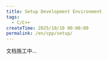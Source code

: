 ```yaml
---
title: Setup Development Environment
tags:
  - C/C++
createTime: 2025/10/10 00:00:00
permalink: /en/cpp/setup/
---
```


文档施工中...
